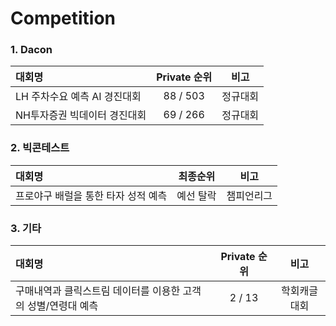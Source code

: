 # Competition

### 1. Dacon
|대회명|Private 순위|비고|
|:---|:---:|:---:|
|LH 주차수요 예측 AI 경진대회|88 / 503|정규대회|
|NH투자증권 빅데이터 경진대회|69 / 266|정규대회|




### 2. 빅콘테스트
|대회명|최종순위|비고|
|:---|:---:|:---:|
|프로야구 배럴을 통한 타자 성적 예측|예선 탈락|챔피언리그|




### 3. 기타
|대회명|Private 순위|비고|
|:---|:---:|:---:|
|구매내역과 클릭스트림 데이터를 이용한 고객의 성별/연령대 예측|2 / 13|학회캐글대회|
